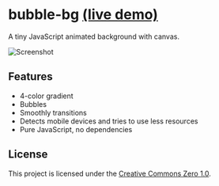 # bubble-bg [(live demo)](https://bondoer.fr/demos/bubble-bg)
A tiny JavaScript animated background with canvas.

![Screenshot](http://i.imgur.com/y0b1391.png)

## Features
* 4-color gradient
* Bubbles
* Smoothly transitions
* Detects mobile devices and tries to use less resources
* Pure JavaScript, no dependencies

## License
This project is licensed under the
[Creative Commons Zero 1.0](https://creativecommons.org/publicdomain/zero/1.0/).
